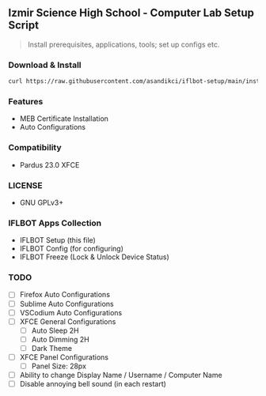 ## Izmir Science High School - Computer Lab Setup Script
> Install prerequisites, applications, tools; set up configs etc.

### Download & Install
```bash
curl https://raw.githubusercontent.com/asandikci/iflbot-setup/main/install.sh | bash
```

### Features
- MEB Certificate Installation
- Auto Configurations

### Compatibility
- Pardus 23.0 XFCE

### LICENSE
- GNU GPLv3+

### IFLBOT Apps Collection
- IFLBOT Setup (this file)
- IFLBOT Config (for configuring)
- IFLBOT Freeze (Lock & Unlock Device Status)

### TODO
- [ ] Firefox Auto Configurations
- [ ] Sublime Auto Configurations
- [ ] VSCodium Auto Configurations 
- [ ] XFCE General Configurations
  - [ ] Auto Sleep 2H
  - [ ] Auto Dimming 2H
  - [ ] Dark Theme
- [ ] XFCE Panel Configurations
  - [ ] Panel Size: 28px
- [ ] Ability to change Display Name / Username / Computer Name
- [ ] Disable annoying bell sound (in each restart)
